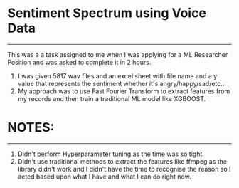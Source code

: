 # Sentiment Spectrum using Voice Data
--------------------------------------
This was a a task assigned to me when I was applying for a ML Researcher Position and was asked to complete it in 2 hours.

1. I was given 5817 wav files and an excel sheet with file name and a y value that represents the sentiment whether it's angry/happy/sad/etc...
2. My approach was to use Fast Fourier Transform to extract features from my records and then train a traditional ML model like XGBOOST.

# NOTES: 
---------
1. Didn't perform Hyperparameter tuning as the time was so tight.
2. Didn't use traditional methods to extract the features like ffmpeg as the library didn't work and I didn't have the time to recognise the reason so I acted based upon what I have and what I can do right now.


